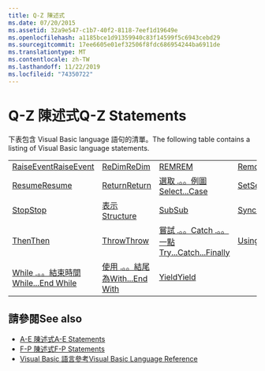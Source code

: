 ```yaml
---
title: Q-Z 陳述式
ms.date: 07/20/2015
ms.assetid: 32a9e547-c1b7-40f2-8118-7eef1d19649e
ms.openlocfilehash: a1185bce1d91359940c83f14599f5c6943cebd29
ms.sourcegitcommit: 17ee6605e01ef32506f8fdc686954244ba6911de
ms.translationtype: MT
ms.contentlocale: zh-TW
ms.lasthandoff: 11/22/2019
ms.locfileid: "74350722"
---
```

# <a name="q-z-statements"></a><span data-ttu-id="b4ef2-102">Q-Z 陳述式</span><span class="sxs-lookup"><span data-stu-id="b4ef2-102">Q-Z Statements</span></span>
<span data-ttu-id="b4ef2-103">下表包含 Visual Basic language 語句的清單。</span><span class="sxs-lookup"><span data-stu-id="b4ef2-103">The following table contains a listing of Visual Basic language statements.</span></span>  
  
|||||  
|---|---|---|---|  
|[<span data-ttu-id="b4ef2-104">RaiseEvent</span><span class="sxs-lookup"><span data-stu-id="b4ef2-104">RaiseEvent</span></span>](../../../visual-basic/language-reference/statements/raiseevent-statement.md)|[<span data-ttu-id="b4ef2-105">ReDim</span><span class="sxs-lookup"><span data-stu-id="b4ef2-105">ReDim</span></span>](../../../visual-basic/language-reference/statements/redim-statement.md)|[<span data-ttu-id="b4ef2-106">REM</span><span class="sxs-lookup"><span data-stu-id="b4ef2-106">REM</span></span>](../../../visual-basic/language-reference/statements/rem-statement.md)|[<span data-ttu-id="b4ef2-107">RemoveHandler</span><span class="sxs-lookup"><span data-stu-id="b4ef2-107">RemoveHandler</span></span>](../../../visual-basic/language-reference/statements/removehandler-statement.md)|  
|[<span data-ttu-id="b4ef2-108">Resume</span><span class="sxs-lookup"><span data-stu-id="b4ef2-108">Resume</span></span>](../../../visual-basic/language-reference/statements/resume-statement.md)|[<span data-ttu-id="b4ef2-109">Return</span><span class="sxs-lookup"><span data-stu-id="b4ef2-109">Return</span></span>](../../../visual-basic/language-reference/statements/return-statement.md)|[<span data-ttu-id="b4ef2-110">選取 .。。例圖</span><span class="sxs-lookup"><span data-stu-id="b4ef2-110">Select...Case</span></span>](../../../visual-basic/language-reference/statements/select-case-statement.md)|[<span data-ttu-id="b4ef2-111">Set</span><span class="sxs-lookup"><span data-stu-id="b4ef2-111">Set</span></span>](../../../visual-basic/language-reference/statements/set-statement.md)|  
|[<span data-ttu-id="b4ef2-112">Stop</span><span class="sxs-lookup"><span data-stu-id="b4ef2-112">Stop</span></span>](../../../visual-basic/language-reference/statements/stop-statement.md)|[<span data-ttu-id="b4ef2-113">表示</span><span class="sxs-lookup"><span data-stu-id="b4ef2-113">Structure</span></span>](../../../visual-basic/language-reference/statements/structure-statement.md)|[<span data-ttu-id="b4ef2-114">Sub</span><span class="sxs-lookup"><span data-stu-id="b4ef2-114">Sub</span></span>](../../../visual-basic/language-reference/statements/sub-statement.md)|[<span data-ttu-id="b4ef2-115">SyncLock</span><span class="sxs-lookup"><span data-stu-id="b4ef2-115">SyncLock</span></span>](../../../visual-basic/language-reference/statements/synclock-statement.md)|  
|[<span data-ttu-id="b4ef2-116">Then</span><span class="sxs-lookup"><span data-stu-id="b4ef2-116">Then</span></span>](../../../visual-basic/language-reference/statements/then-statement.md)|[<span data-ttu-id="b4ef2-117">Throw</span><span class="sxs-lookup"><span data-stu-id="b4ef2-117">Throw</span></span>](../../../visual-basic/language-reference/statements/throw-statement.md)|[<span data-ttu-id="b4ef2-118">嘗試 .。。Catch .。。一點</span><span class="sxs-lookup"><span data-stu-id="b4ef2-118">Try...Catch...Finally</span></span>](../../../visual-basic/language-reference/statements/try-catch-finally-statement.md)|[<span data-ttu-id="b4ef2-119">Using</span><span class="sxs-lookup"><span data-stu-id="b4ef2-119">Using</span></span>](../../../visual-basic/language-reference/statements/using-statement.md)|  
|[<span data-ttu-id="b4ef2-120">While .。。結束時間</span><span class="sxs-lookup"><span data-stu-id="b4ef2-120">While...End While</span></span>](../../../visual-basic/language-reference/statements/while-end-while-statement.md)|[<span data-ttu-id="b4ef2-121">使用 .。。結尾為</span><span class="sxs-lookup"><span data-stu-id="b4ef2-121">With...End With</span></span>](../../../visual-basic/language-reference/statements/with-end-with-statement.md)|[<span data-ttu-id="b4ef2-122">Yield</span><span class="sxs-lookup"><span data-stu-id="b4ef2-122">Yield</span></span>](../../../visual-basic/language-reference/statements/yield-statement.md)||  
  
## <a name="see-also"></a><span data-ttu-id="b4ef2-123">請參閱</span><span class="sxs-lookup"><span data-stu-id="b4ef2-123">See also</span></span>

- [<span data-ttu-id="b4ef2-124">A-E 陳述式</span><span class="sxs-lookup"><span data-stu-id="b4ef2-124">A-E Statements</span></span>](../../../visual-basic/language-reference/statements/a-e-statements.md)
- [<span data-ttu-id="b4ef2-125">F-P 陳述式</span><span class="sxs-lookup"><span data-stu-id="b4ef2-125">F-P Statements</span></span>](../../../visual-basic/language-reference/statements/f-p-statements.md)
- [<span data-ttu-id="b4ef2-126">Visual Basic 語言參考</span><span class="sxs-lookup"><span data-stu-id="b4ef2-126">Visual Basic Language Reference</span></span>](../../../visual-basic/language-reference/index.md)
